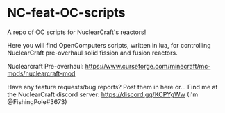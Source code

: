 # NC-feat-OC-scripts
A repo of OC scripts for NuclearCraft's reactors!

Here you will find OpenComputers scripts, written in lua, for controlling NuclearCraft pre-overhaul solid fission and fusion reactors.

Nuclearcraft Pre-overhaul: https://www.curseforge.com/minecraft/mc-mods/nuclearcraft-mod

Have any feature requests/bug reports? Post them in here or...
Find me at the NuclearCraft discord server: https://discord.gg/KCPYgWw (I'm @FishingPole#3673)
